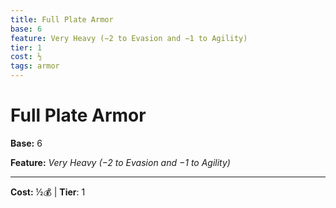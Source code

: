 ```yaml
---
title: Full Plate Armor
base: 6
feature: Very Heavy (−2 to Evasion and −1 to Agility)
tier: 1
cost: ½
tags: armor
---
```

# Full Plate Armor

**Base:** 6

**Feature:** _Very Heavy (−2 to Evasion and −1 to Agility)_

___
**Cost:** ½💰 | **Tier**: 1
